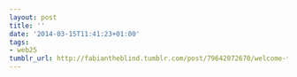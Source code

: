 ```yaml
---
layout: post
title: ''
date: '2014-03-15T11:41:23+01:00'
tags:
- web25
tumblr_url: http://fabiantheblind.tumblr.com/post/79642072670/welcome-to-the-webs-25th-anniversary-a-message
---
```

